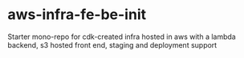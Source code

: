 # aws-infra-fe-be-init
Starter mono-repo for cdk-created infra hosted in aws with a lambda backend, s3 hosted front end, staging and deployment support
